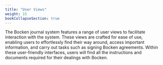 ```yaml
---
title: "User Views"
weight: 15
bookCollapseSection: true
---
```


The Bocken journal system features a range of user views to facilitate interaction with the system. These views are crafted for ease of use, enabling users to effortlessly find their way around, access important information, and carry out tasks such as signing Bocken agreements. Within these user-friendly interfaces, users will find all the instructions and documents required for their dealings with Bocken.
